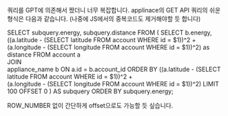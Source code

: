 쿼리를 GPT에 의존해서 짰더니 너무 복잡합니다.
applinace의 GET API 쿼리의 쉬운 형식은 다음과 같습니다.
(나중에 JS에서의 중복코드도 제거해야할 듯 합니다)


SELECT 
  subquery.energy, 
  subquery.distance
FROM (
    SELECT 
        b.energy,
        ((a.latitude - (SELECT latitude FROM account WHERE id = $1))^2 +        
        (a.longitude - (SELECT longitude FROM account WHERE id = $1))^2) as distance
    FROM 
        account a                                                              
    JOIN                                                                   
        appliance_name b 
    ON 
        a.id = b.account_id
    ORDER BY 
        ((a.latitude - (SELECT latitude FROM account WHERE id = $1))^2 +        
        (a.longitude - (SELECT longitude FROM account WHERE id = $1))^2)
    LIMIT 100 OFFSET 0
) AS subquery
ORDER BY 
    subquery.energy;

ROW_NUMBER 없이 간단하게 offset으로도 가능할 듯 싶습니다.
